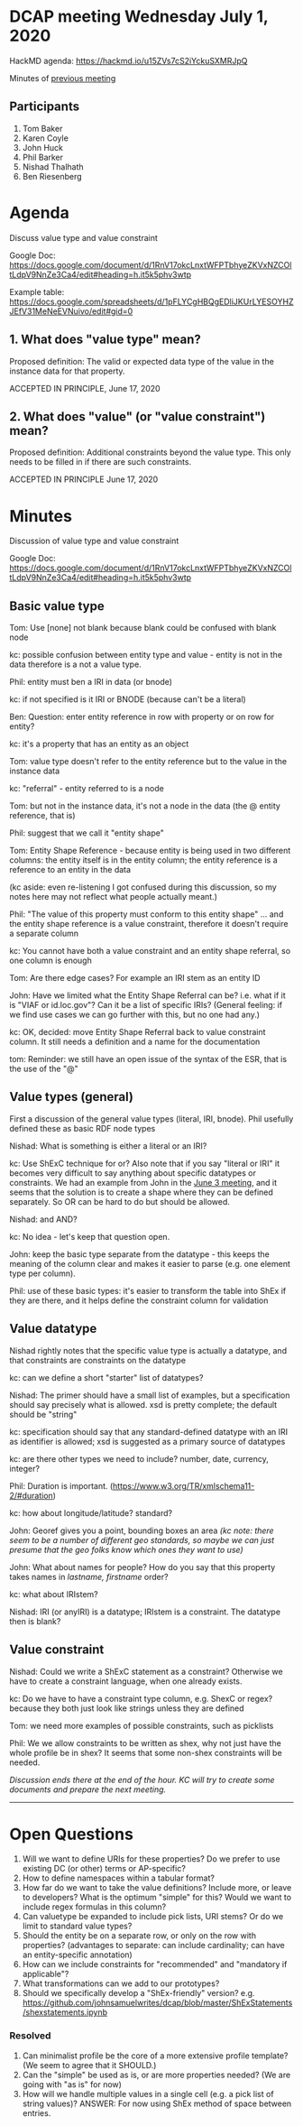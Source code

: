 # DCAP meeting Wednesday July 1, 2020 

HackMD agenda: https://hackmd.io/u15ZVs7cS2iYckuSXMRJpQ

Minutes of [previous meeting](https://github.com/dcmi/dcap/blob/master/meetings/2020/2020-06-17.dcap_zoom_call.md)

## Participants

1. Tom Baker
2. Karen Coyle
3. John Huck
4. Phil Barker
5. Nishad Thalhath
6. Ben Riesenberg


# Agenda

Discuss value type and value constraint

Google Doc: https://docs.google.com/document/d/1RnV17okcLnxtWFPTbhyeZKVxNZCOltLdpV9NnZe3Ca4/edit#heading=h.it5k5phv3wtp

Example table: https://docs.google.com/spreadsheets/d/1pFLYCgHBQgEDliJKUrLYESOYHZJEfV31MeNeEVNuivo/edit#gid=0

## 1. What does "value type" mean?

Proposed definition: The valid or expected data type of the value in the instance data for that property.

ACCEPTED IN PRINCIPLE, June 17, 2020

## 2. What does "value" (or "value constraint") mean?
Proposed definition: Additional constraints beyond the value type. This only needs to be filled in if there are such constraints. 

ACCEPTED IN PRINCIPLE June 17, 2020

# Minutes

Discussion of value type and value constraint

Google Doc: https://docs.google.com/document/d/1RnV17okcLnxtWFPTbhyeZKVxNZCOltLdpV9NnZe3Ca4/edit#heading=h.it5k5phv3wtp

## Basic value type
Tom: Use [none] not blank because blank could be confused with blank node

kc: possible confusion between entity type and value - entity is not in the data therefore is a not a value type.

Phil: entity must ben a IRI in data (or bnode)

kc: if not specified is it IRI or BNODE (because can't be a literal)

Ben: Question: enter entity reference in row with property or on row for entity?

kc: it's a property that has an entity as an object

Tom: value type doesn't refer to the entity reference but to the value in the instance data

kc: "referral" - entity referred to is a node

Tom: but not in the instance data, it's not a node in the data (the @ entity reference, that is)

Phil: suggest that we call it "entity shape"

Tom: Entity Shape Reference - because entity is being used in two different columns: the entity itself is in the entity column; the entity reference is a reference to an entity in the data

(kc aside: even re-listening I got confused during this discussion, so my notes here may not reflect what people actually meant.)

Phil: "The value of this property must conform to this entity shape"
... and the entity shape reference is a value constraint, therefore it doesn't require a separate column

kc: You cannot have both a value constraint and an entity shape referral, so one column is enough

Tom: Are there edge cases? For example an IRI stem as an entity ID

John: Have we limited what the Entity Shape Referral can be? i.e. what if it is "VIAF or id.loc.gov"? Can it be a list of specific IRIs? (General feeling: if we find use cases we can go further with this, but no one had any.)

kc: OK, decided: move Entity Shape Referral back to value constraint column. It still needs a definition and a name for the documentation

tom: Reminder: we still have an open issue of the syntax of the ESR, that is the use of the "@"


## Value types (general)
First a discussion of the general value types (literal, IRI, bnode). 
Phil usefully defined these as basic RDF node types

Nishad: What is something is either a literal or an IRI?

kc: Use ShExC technique for or? Also note that if you say "literal or IRI" it becomes very difficult to say anything about specific datatypes or constraints. We had an example from John in the [June 3 meeting](https://hackmd.io/xfGmpp3zROWbckhvIRmNBA), and it seems that the solution is to create a shape where they can be defined separately. So OR can be hard to do but should be allowed.

Nishad: and AND?

kc: No idea - let's keep that question open.

John: keep the basic type separate from the datatype - this keeps the meaning of the column clear and makes it easier to parse (e.g. one element type per column).

Phil: use of these basic types: it's easier to transform the table into ShEx if they are there, and it helps define the constraint column for validation

## Value datatype

Nishad rightly notes that the specific value type is actually a datatype, and that constraints are constraints on the datatype

kc: can we define a short "starter" list of datatypes?

Nishad: The primer should have a small list of examples, but a specification should say precisely what is allowed. xsd is pretty complete; the default should be "string"

kc: specification should say that any standard-defined datatype with an IRI as identifier is allowed; xsd is suggested as a primary source of datatypes

kc: are there other types we need to include? number, date, currency, integer?

Phil: Duration is important. (https://www.w3.org/TR/xmlschema11-2/#duration)

kc: how about longitude/latitude? standard?

John: Georef gives you a point, bounding boxes an area *(kc note: there seem to be a number of different geo standards, so maybe we can just presume that the geo folks know which ones they want to use)*

John: What about names for people? How do you say that this property takes names in *lastname, firstname* order?

kc: what about IRIstem?

Nishad: IRI (or anyIRI) is a datatype; IRIstem is a constraint. The datatype then is blank?

## Value constraint

Nishad: Could we write a ShExC statement as a constraint? Otherwise we have to create a constraint language, when one already exists.

kc: Do we have to have a constraint type column, e.g. ShexC or regex? because they both just look like strings unless they are defined

Tom: we need more examples of possible constraints, such as picklists

Phil: We we allow constraints to be written as shex, why not just have the whole profile be in shex? It seems that some non-shex constraints will be needed.

*Discussion ends there at the end of the hour. KC will try to create some documents and prepare the next meeting.*


----

# Open Questions

1. Will we want to define URIs for these properties? Do we prefer to use existing DC (or other) terms or AP-specific? 
6. How to define namespaces within a tabular format?
7. How far do we want to take the value definitions? Include more, or leave to developers? What is the optimum "simple" for this? Would we want to include regex formulas in this column?
9. Can valuetype be expanded to include pick lists, URI stems? Or do we limit to standard value types?
10. Should the entity be on a separate row, or only on the row with properties? (advantages to separate: can include cardinality; can have an entity-specific annotation)
11. How can we include constraints for "recommended" and "mandatory if applicable"?
12. What transformations can we add to our prototypes? 
13. Should we specifically develop a "ShEx-friendly" version? e.g. https://github.com/johnsamuelwrites/dcap/blob/master/ShExStatements/shexstatements.ipynb

### Resolved

1. Can minimalist profile be the core of a more extensive profile template? (We seem to agree that it SHOULD.)
2. Can the "simple" be used as is, or are more properties needed? (We are going with "as is" for now)
3. How will we handle multiple values in a single cell (e.g. a pick list of string values)? ANSWER: For now using ShEx method of space between entries.


